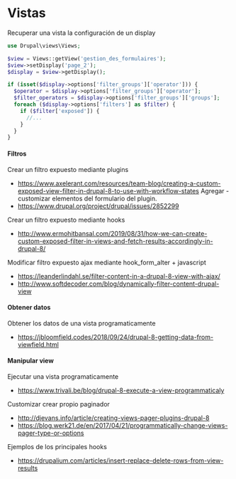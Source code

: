 Vistas
===

Recuperar una vista la configuración de un display
```php
use Drupal\views\Views;

$view = Views::getView('gestion_des_formulaires');
$view->setDisplay('page_2');
$display = $view->getDisplay();

if (isset($display->options['filter_groups']['operator'])) {
  $operator = $display->options['filter_groups']['operator'];
  $filter_operators = $display->options['filter_groups']['groups'];
  foreach ($display->options['filters'] as $filter) {
    if ($filter['exposed']) {
      //...
    }
  }
}
```

#### Filtros
Crear un filtro expuesto mediante plugins
- https://www.axelerant.com/resources/team-blog/creating-a-custom-exposed-view-filter-in-drupal-8-to-use-with-workflow-states
Agregar - customizar elementos del formulario del plugin.
- https://www.drupal.org/project/drupal/issues/2852299

Crear un filtro expuesto mediante hooks
- http://www.ermohitbansal.com/2019/08/31/how-we-can-create-custom-exposed-filter-in-views-and-fetch-results-accordingly-in-drupal-8/

Modificar filtro expuesto ajax mediante hook_form_alter + javascript
- https://leanderlindahl.se/filter-content-in-a-drupal-8-view-with-ajax/
- http://www.softdecoder.com/blog/dynamically-filter-content-drupal-view

#### Obtener datos
Obtener los datos de una vista programaticamente
- https://jbloomfield.codes/2018/09/24/drupal-8-getting-data-from-viewfield.html

#### Manipular view
Ejecutar una vista programaticamente
- https://www.trivali.be/blog/drupal-8-execute-a-view-programmaticaly

Customizar crear propio paginador
- http://djevans.info/article/creating-views-pager-plugins-drupal-8
- https://blog.werk21.de/en/2017/04/21/programmatically-change-views-pager-type-or-options

Ejemplos de los principales hooks
- https://drupalium.com/articles/insert-replace-delete-rows-from-view-results